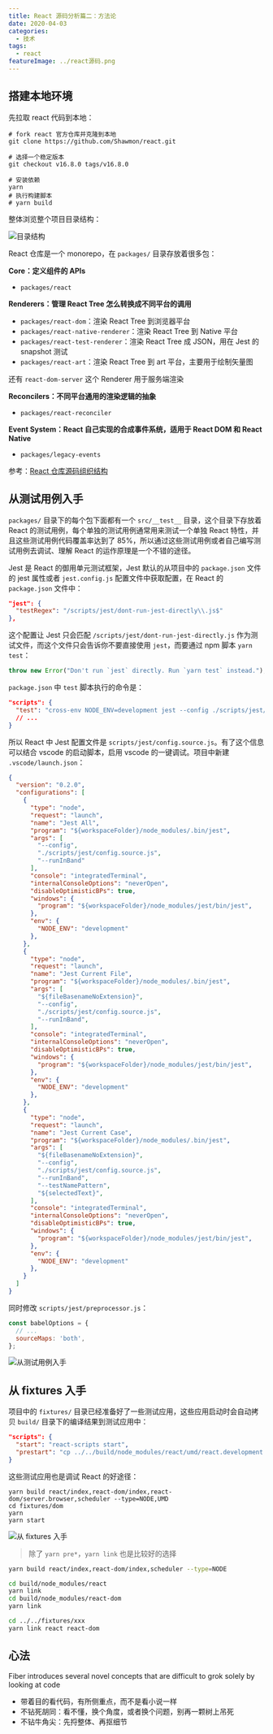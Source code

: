 ```yaml
---
title: React 源码分析篇二：方法论
date: 2020-04-03
categories:
  - 技术
tags:
  - react
featureImage: ../react源码.png
---
```


## 搭建本地环境

先拉取 react 代码到本地：

```shell
# fork react 官方仓库并克隆到本地
git clone https://github.com/Shawmon/react.git

# 选择一个稳定版本
git checkout v16.8.0 tags/v16.8.0

# 安装依赖
yarn
# 执行构建脚本
# yarn build
```

整体浏览整个项目目录结构：

![目录结构](目录结构.png)

React 仓库是一个 monorepo，在 `packages/` 目录存放着很多包：

**Core：定义组件的 APIs**

- `packages/react`

**Renderers：管理 React Tree 怎么转换成不同平台的调用**

- `packages/react-dom`：渲染 React Tree 到浏览器平台
- `packages/react-native-renderer`：渲染 React Tree 到 Native 平台
- `packages/react-test-renderer`：渲染 React Tree 成 JSON，用在 Jest 的 snapshot 测试
- `packages/react-art`：渲染 React Tree 到 art 平台，主要用于绘制矢量图

还有 `react-dom-server` 这个 Renderer 用于服务端渲染

**Reconcilers：不同平台通用的渲染逻辑的抽象**

- `packages/react-reconciler`

**Event System：React 自己实现的合成事件系统，适用于 React DOM 和 React Native**

- `packages/legacy-events`

参考：[React 仓库源码组织结构](https://reactjs.org/docs/codebase-overview.html)

<!-- ## npm 脚本
```sh
yarn lint checks the code style.
yarn linc is like yarn lint but faster because it only checks files that differ in your branch.
yarn test runs the complete test suite.
yarn test --watch runs an interactive test watcher.
yarn test <pattern> runs tests with matching filenames.
yarn test-prod runs tests in the production environment. It supports all the same options as yarn test.
yarn debug-test is just like yarn test but with a debugger. Open chrome://inspect and press “Inspect”.
yarn flow runs the Flow typechecks.
yarn build creates a build folder with all the packages.
yarn build react/index,react-dom/index --type=UMD creates UMD builds of just React and ReactDOM.
```
https://reactjs.org/docs/how-to-contribute.html#development-workflow -->

## 从测试用例入手

`packages/` 目录下的每个包下面都有一个 `src/__test__` 目录，这个目录下存放着 React 的测试用例，每个单独的测试用例通常用来测试一个单独 React 特性，并且这些测试用例代码覆盖率达到了 85%，所以通过这些测试用例或者自己编写测试用例去调试、理解 React 的运作原理是一个不错的途径。

Jest 是 React 的御用单元测试框架，Jest 默认的从项目中的 `package.json` 文件的 jest 属性或者 `jest.config.js` 配置文件中获取配置，在 React 的 `package.json` 文件中：

```json
"jest": {
  "testRegex": "/scripts/jest/dont-run-jest-directly\\.js$"
},
```

这个配置让 Jest 只会匹配 `/scripts/jest/dont-run-jest-directly.js` 作为测试文件，而这个文件只会告诉你不要直接使用 `jest`，而要通过 npm 脚本 `yarn test`：

```js
throw new Error("Don't run `jest` directly. Run `yarn test` instead.");
```

`package.json` 中 `test` 脚本执行的命令是：

```json
"scripts": {
  "test": "cross-env NODE_ENV=development jest --config ./scripts/jest/config.source.js",
  // ...
}
```

所以 React 中 Jest 配置文件是 `scripts/jest/config.source.js`。有了这个信息可以结合 vscode 的启动脚本，启用 vscode 的一键调试。项目中新建 `.vscode/launch.json`：

```json
{
  "version": "0.2.0",
  "configurations": [
    {
      "type": "node",
      "request": "launch",
      "name": "Jest All",
      "program": "${workspaceFolder}/node_modules/.bin/jest",
      "args": [
        "--config",
        "./scripts/jest/config.source.js",
        "--runInBand"
      ],
      "console": "integratedTerminal",
      "internalConsoleOptions": "neverOpen",
      "disableOptimisticBPs": true,
      "windows": {
        "program": "${workspaceFolder}/node_modules/jest/bin/jest",
      },
      "env": {
        "NODE_ENV": "development"
      },
    },
    {
      "type": "node",
      "request": "launch",
      "name": "Jest Current File",
      "program": "${workspaceFolder}/node_modules/.bin/jest",
      "args": [
        "${fileBasenameNoExtension}",
        "--config",
        "./scripts/jest/config.source.js",
        "--runInBand",
      ],
      "console": "integratedTerminal",
      "internalConsoleOptions": "neverOpen",
      "disableOptimisticBPs": true,
      "windows": {
        "program": "${workspaceFolder}/node_modules/jest/bin/jest",
      },
      "env": {
        "NODE_ENV": "development"
      },
    },
    {
      "type": "node",
      "request": "launch",
      "name": "Jest Current Case",
      "program": "${workspaceFolder}/node_modules/.bin/jest",
      "args": [
        "${fileBasenameNoExtension}",
        "--config",
        "./scripts/jest/config.source.js",
        "--runInBand",
        "--testNamePattern",
        "${selectedText}",
      ],
      "console": "integratedTerminal",
      "internalConsoleOptions": "neverOpen",
      "disableOptimisticBPs": true,
      "windows": {
        "program": "${workspaceFolder}/node_modules/jest/bin/jest",
      },
      "env": {
        "NODE_ENV": "development"
      },
    }
  ]
}
```

同时修改 `scripts/jest/preprocessor.js`：

```js
const babelOptions = {
  // ...
  sourceMaps: 'both',
};
```

![从测试用例入手](从测试用例入手.jpg)

## 从 fixtures 入手

项目中的 `fixtures/` 目录已经准备好了一些测试应用，这些应用启动时会自动拷贝 `build/` 目录下的编译结果到测试应用中：

```json
"scripts": {
  "start": "react-scripts start",
  "prestart": "cp ../../build/node_modules/react/umd/react.development.js ../../build/node_modules/react-dom/umd/react-dom.development.js ../../build/node_modules/react/umd/react.production.min.js ../../build/node_modules/react-dom/umd/react-dom.production.min.js ../../build/node_modules/react-dom/umd/react-dom-server.browser.development.js ../../build/node_modules/react-dom/umd/react-dom-server.browser.production.min.js public/",
}
```

这些测试应用也是调试 React 的好途径：

```shell
yarn build react/index,react-dom/index,react-dom/server.browser,scheduler --type=NODE,UMD
cd fixtures/dom
yarn
yarn start
```

![从 fixtures 入手](从fixtures入手.jpg)

> 除了 `yarn pre*`，`yarn link` 也是比较好的选择

```sh
yarn build react/index,react-dom/index,scheduler --type=NODE

cd build/node_modules/react
yarn link
cd build/node_modules/react-dom
yarn link

cd ../../fixtures/xxx
yarn link react react-dom
```

## 心法

Fiber introduces several novel concepts that are difficult to grok solely by looking at code
- 带着目的看代码，有所侧重点，而不是看小说一样
- 不钻死胡同：看不懂，换个角度，或者换个问题，别再一颗树上吊死
- 不钻牛角尖：先捋整体、再抠细节
